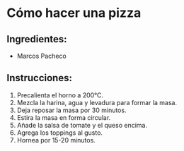 # Cómo hacer una pizza

## Ingredientes:
- Marcos Pacheco

## Instrucciones:
1. Precalienta el horno a 200°C.
2. Mezcla la harina, agua y levadura para formar la masa.
3. Deja reposar la masa por 30 minutos.
4. Estira la masa en forma circular.
5. Añade la salsa de tomate y el queso encima.
6. Agrega los toppings al gusto.
7. Hornea por 15-20 minutos.
